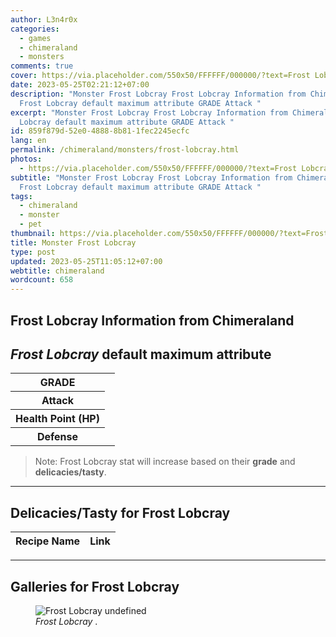 ```yaml
---
author: L3n4r0x
categories:
  - games
  - chimeraland
  - monsters
comments: true
cover: https://via.placeholder.com/550x50/FFFFFF/000000/?text=Frost Lobcray
date: 2023-05-25T02:21:12+07:00
description: "Monster Frost Lobcray Frost Lobcray Information from Chimeraland
  Frost Lobcray default maximum attribute GRADE Attack "
excerpt: "Monster Frost Lobcray Frost Lobcray Information from Chimeraland Frost
  Lobcray default maximum attribute GRADE Attack "
id: 859f879d-52e0-4888-8b81-1fec2245ecfc
lang: en
permalink: /chimeraland/monsters/frost-lobcray.html
photos:
  - https://via.placeholder.com/550x50/FFFFFF/000000/?text=Frost Lobcray
subtitle: "Monster Frost Lobcray Frost Lobcray Information from Chimeraland
  Frost Lobcray default maximum attribute GRADE Attack "
tags:
  - chimeraland
  - monster
  - pet
thumbnail: https://via.placeholder.com/550x50/FFFFFF/000000/?text=Frost Lobcray
title: Monster Frost Lobcray
type: post
updated: 2023-05-25T11:05:12+07:00
webtitle: chimeraland
wordcount: 658
---
```


<link
  rel="stylesheet"
  href="https://rawcdn.githack.com/dimaslanjaka/Web-Manajemen/870a349/css/bootstrap-5-3-0-alpha3-wrapper.css"
/>
<section id="bootstrap-wrapper">
  <div data-bs-theme="dark">
    <h2>Frost Lobcray Information from Chimeraland</h2>
    <h2 id="attribute"><i>Frost Lobcray</i> default maximum attribute</h2>
    <div class="row">
      <div class="col mb-2">
        <div class="card">
          <div class="card-body">
            <table>
              <tr>
                <th>GRADE</th>
                <td><br /></td>
              </tr>
              <tr>
                <th>Attack</th>
                <td></td>
              </tr>
              <tr>
                <th>Health Point (HP)</th>
                <td></td>
              </tr>
              <tr>
                <th>Defense</th>
                <td></td>
              </tr>
            </table>
          </div>
        </div>
      </div>
    </div>
    <blockquote class="bd-callout bd-callout-warning">
      Note: Frost Lobcray stat will increase based on their <b>grade</b> and
      <b>delicacies/tasty</b>.
    </blockquote>
    <hr />
    <h2 id="delicacies">Delicacies/Tasty for Frost Lobcray</h2>
    <div class="card">
      <div class="card-body">
        <div class="table-responsive">
          <table class="table table-striped">
            <thead>
              <tr>
                <th>Recipe Name</th>
                <th>Link</th>
              </tr>
            </thead>
            <tbody></tbody>
          </table>
        </div>
      </div>
    </div>
    <hr />
    <div id="gallery">
      <h2>Galleries for Frost Lobcray</h2>
      <div class="row">
        <div class="col-lg-6 col-12">
          <figure>
            <img
              src="https://www.webmanajemen.com/undefined"
              alt="Frost Lobcray undefined"
            />
            <figcaption style="word-wrap: break-word">
              <i>Frost Lobcray</i> .
            </figcaption>
          </figure>
        </div>
      </div>
    </div>
  </div>
</section>